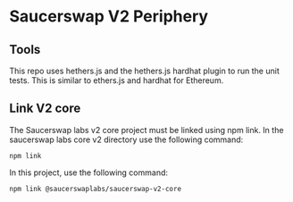 # Saucerswap V2 Periphery

## Tools

This repo uses hethers.js and the hethers.js hardhat plugin to run the unit tests.  This is similar to ethers.js and hardhat for Ethereum. 

## Link V2 core

The Saucerswap labs v2 core project must be linked using npm link.  In the saucerswap labs core v2 directory use the following command:

```
npm link
```

In this project, use the following command:

```
npm link @saucerswaplabs/saucerswap-v2-core
```